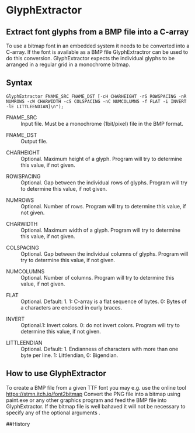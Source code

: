 
# GlyphExtractor

## Extract font glyphs from a BMP file into a C-array

To use a bitmap font in an embedded system it needs to be converted into a C-array.
If the font is available as a BMP file GlyphExtractror can be used to do this conversion.
GlyphExtractor expects the individual glyphs to be arranged in a regular grid in a monochrome bitmap.


## Syntax
<p>

```batch
GlyphExtractor FNAME_SRC FNAME_DST [-cH CHARHEIGHT -rS ROWSPACING -nR NUMROWS -cW CHARWIDTH -cS COLSPACING -nC NUMCOLUMNS -f FLAT -i INVERT -lE LITTLEENDIAN]\n");

```

</p>

<dl>
  <dt>FNAME_SRC</dt>
  <dd>Input file. Must be a monochrome (1bit/pixel) file in the BMP format. </dd>
</dl>

<dl>
  <dt>FNAME_DST</dt>
  <dd>Output file. </dd>
</dl>

<dl>
  <dt>CHARHEIGHT</dt>
  <dd>Optional. Maximum height of a glyph. Program will try to determine this value, if not given. </dd>
</dl>

<dl>
  <dt>ROWSPACING</dt>
  <dd>Optional. Gap between the individual rows of glyphs. Program will try to determine this value, if not given. </dd>
</dl>

<dl>
  <dt>NUMROWS</dt>
  <dd>Optional. Number of rows. Program will try to determine this value, if not given. </dd>
</dl>

<dl>
  <dt>CHARWIDTH</dt>
  <dd>Optional. Maximum width of a glyph. Program will try to determine this value, if not given. </dd>
</dl>

<dl>
  <dt>COLSPACING</dt>
  <dd>Optional. Gap between the individual columns of glyphs. Program will try to determine this value, if not given. </dd>
</dl>

<dl>
  <dt>NUMCOLUMNS</dt>
  <dd>Optional. Number of columns. Program will try to determine this value, if not given. </dd>
</dl>

<dl>
  <dt>FLAT</dt>
  <dd>Optional. Default: 1. 1: C-array is a flat sequence of bytes. 0: Bytes of a characters are  enclosed in curly braces.</dd>
</dl>

<dl>
  <dt>INVERT</dt>
  <dd>Optional.1: Invert colors. 0: do not invert colors. Program will try to determine this value, if not given.</dd>
</dl>

<dl>
  <dt>LITTLEENDIAN</dt>
  <dd>Optional. Default: 1. Endianness of characters with more than one byte per line. 1: Littlendian, 0: Bigendian.</dd>
</dl>



## How to use GlyphExtractor

To create a BMP file from a given TTF font you may e.g. use the online tool https://stmn.itch.io/font2bitmap
Convert the PNG file into a bitmap using paint.exe or any other graphics program and feed the BMP file into GlyphExtractor.
If the bitmap file is well bahaved it will not be necessary to specify any of the optional arguments .



##History<br>



